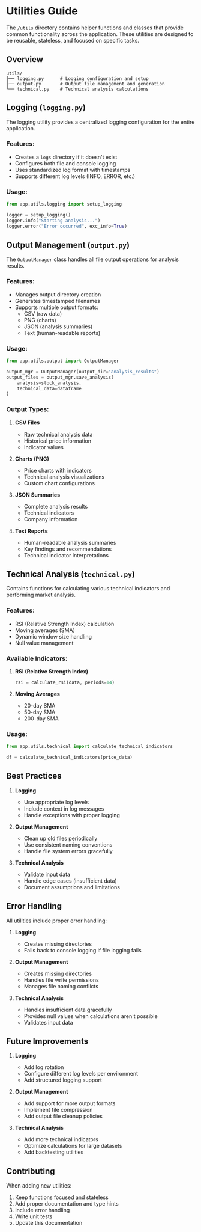 # Utilities Guide

The `/utils` directory contains helper functions and classes that provide common functionality across the application. These utilities are designed to be reusable, stateless, and focused on specific tasks.

## Overview

```
utils/
├── logging.py      # Logging configuration and setup
├── output.py       # Output file management and generation
└── technical.py    # Technical analysis calculations
```

## Logging (`logging.py`)

The logging utility provides a centralized logging configuration for the entire application.

### Features:
- Creates a `logs` directory if it doesn't exist
- Configures both file and console logging
- Uses standardized log format with timestamps
- Supports different log levels (INFO, ERROR, etc.)

### Usage:
```python
from app.utils.logging import setup_logging

logger = setup_logging()
logger.info("Starting analysis...")
logger.error("Error occurred", exc_info=True)
```

## Output Management (`output.py`)

The `OutputManager` class handles all file output operations for analysis results.

### Features:
- Manages output directory creation
- Generates timestamped filenames
- Supports multiple output formats:
  - CSV (raw data)
  - PNG (charts)
  - JSON (analysis summaries)
  - Text (human-readable reports)

### Usage:
```python
from app.utils.output import OutputManager

output_mgr = OutputManager(output_dir="analysis_results")
output_files = output_mgr.save_analysis(
    analysis=stock_analysis,
    technical_data=dataframe
)
```

### Output Types:
1. **CSV Files**
   - Raw technical analysis data
   - Historical price information
   - Indicator values

2. **Charts (PNG)**
   - Price charts with indicators
   - Technical analysis visualizations
   - Custom chart configurations

3. **JSON Summaries**
   - Complete analysis results
   - Technical indicators
   - Company information

4. **Text Reports**
   - Human-readable analysis summaries
   - Key findings and recommendations
   - Technical indicator interpretations

## Technical Analysis (`technical.py`)

Contains functions for calculating various technical indicators and performing market analysis.

### Features:
- RSI (Relative Strength Index) calculation
- Moving averages (SMA)
- Dynamic window size handling
- Null value management

### Available Indicators:
1. **RSI (Relative Strength Index)**
   ```python
   rsi = calculate_rsi(data, periods=14)
   ```

2. **Moving Averages**
   - 20-day SMA
   - 50-day SMA
   - 200-day SMA

### Usage:
```python
from app.utils.technical import calculate_technical_indicators

df = calculate_technical_indicators(price_data)
```

## Best Practices

1. **Logging**
   - Use appropriate log levels
   - Include context in log messages
   - Handle exceptions with proper logging

2. **Output Management**
   - Clean up old files periodically
   - Use consistent naming conventions
   - Handle file system errors gracefully

3. **Technical Analysis**
   - Validate input data
   - Handle edge cases (insufficient data)
   - Document assumptions and limitations

## Error Handling

All utilities include proper error handling:

1. **Logging**
   - Creates missing directories
   - Falls back to console logging if file logging fails

2. **Output Management**
   - Creates missing directories
   - Handles file write permissions
   - Manages file naming conflicts

3. **Technical Analysis**
   - Handles insufficient data gracefully
   - Provides null values when calculations aren't possible
   - Validates input data

## Future Improvements

1. **Logging**
   - Add log rotation
   - Configure different log levels per environment
   - Add structured logging support

2. **Output Management**
   - Add support for more output formats
   - Implement file compression
   - Add output file cleanup policies

3. **Technical Analysis**
   - Add more technical indicators
   - Optimize calculations for large datasets
   - Add backtesting utilities

## Contributing

When adding new utilities:
1. Keep functions focused and stateless
2. Add proper documentation and type hints
3. Include error handling
4. Write unit tests
5. Update this documentation
